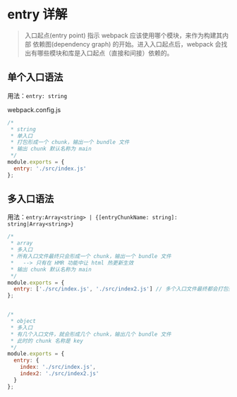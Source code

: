 # entry 详解
> 入口起点(entry point) 指示 webpack 应该使用哪个模块，来作为构建其内部 依赖图(dependency graph) 的开始。进入入口起点后，webpack 会找出有哪些模块和库是入口起点（直接和间接）依赖的。

## 单个入口语法 
用法：`entry: string`

webpack.config.js

```javascript
/*
 * string
 * 单入口
 * 打包形成一个 chunk，输出一个 bundle 文件
 * 输出 chunk 默认名称为 main
 */
module.exports = {
  entry: './src/index.js'
};
```


## 多入口语法
用法：`entry:Array<string> | {[entryChunkName: string]: string|Array<string>}`
```javascript
/*
 * array
 * 多入口
 * 所有入口文件最终只会形成一个 chunk，输出一个 bundle 文件
 *   --> 只有在 HMR 功能中让 html 热更新生效
 * 输出 chunk 默认名称为 main
 */
module.exports = {
  entry: ['./src/index.js', './src/index2.js'] // 多个入口文件最终都会打包到第一个入口文件的 chunk 中
};


/*
 * object
 * 多入口
 * 有几个入口文件，就会形成几个 chunk，输出几个 bundle 文件
 * 此时的 chunk 名称是 key
 */
module.exports = {
  entry: {
    index: './src/index.js', 
    index2: './src/index2.js'
  }
};
```
